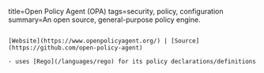 title=Open Policy Agent (OPA)
tags=security, policy, configuration
summary=An open source, general-purpose policy engine.
~~~~~~

[Website](https://www.openpolicyagent.org/) | [Source](https://github.com/open-policy-agent)

- uses [Rego](/languages/rego) for its policy declarations/definitions

